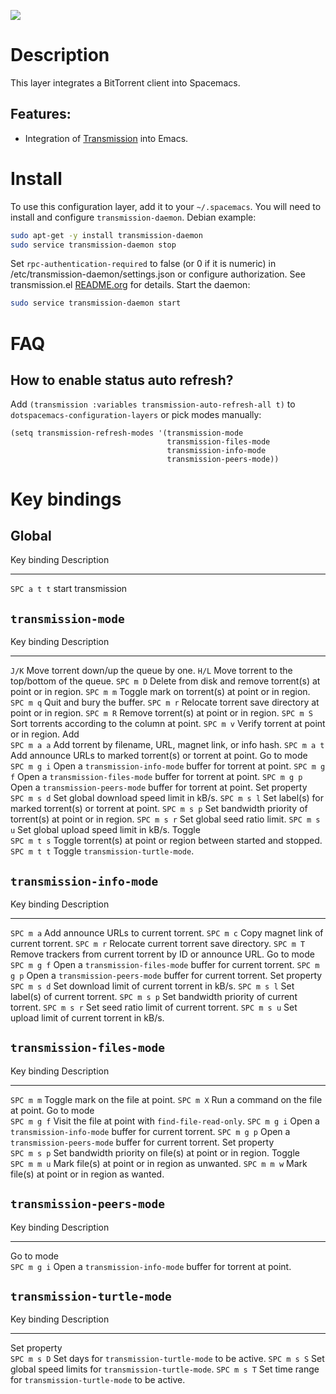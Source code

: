 ![](img/transmission.png)

Description
===========

This layer integrates a BitTorrent client into Spacemacs.

Features:
---------

-   Integration of [Transmission](https://transmissionbt.com/) into
    Emacs.

Install
=======

To use this configuration layer, add it to your `~/.spacemacs`. You will
need to install and configure `transmission-daemon`. Debian example:

``` {.bash org-language="sh"}
sudo apt-get -y install transmission-daemon
sudo service transmission-daemon stop
```

Set `rpc-authentication-required` to false (or 0 if it is numeric) in
/etc/transmission-daemon/settings.json or configure authorization. See
transmission.el [README.org](https://github.com/holomorph/transmission)
for details. Start the daemon:

``` {.bash org-language="sh"}
sudo service transmission-daemon start
```

FAQ
===

How to enable status auto refresh?
----------------------------------

Add `(transmission :variables transmission-auto-refresh-all t)` to
`dotspacemacs-configuration-layers` or pick modes manually:

``` {.commonlisp org-language="emacs-lisp"}
(setq transmission-refresh-modes '(transmission-mode
                                   transmission-files-mode
                                   transmission-info-mode
                                   transmission-peers-mode))
```

Key bindings
============

Global
------

  Key binding   Description
  ------------- --------------------
  `SPC a t t`   start transmission

`transmission-mode`
-------------------

  Key binding    Description
  -------------- -------------------------------------------------------------------
  `J/K`          Move torrent down/up the queue by one.
  `H/L`          Move torrent to the top/bottom of the queue.
  `SPC m D`      Delete from disk and remove torrent(s) at point or in region.
  `SPC m m`      Toggle mark on torrent(s) at point or in region.
  `SPC m q`      Quit and bury the buffer.
  `SPC m r`      Relocate torrent save directory at point or in region.
  `SPC m R`      Remove torrent(s) at point or in region.
  `SPC m S`      Sort torrents according to the column at point.
  `SPC m v`      Verify torrent at point or in region.
  Add            
  `SPC m a a`    Add torrent by filename, URL, magnet link, or info hash.
  `SPC m a t`    Add announce URLs to marked torrent(s) or torrent at point.
  Go to mode     
  `SPC m g i`    Open a `transmission-info-mode` buffer for torrent at point.
  `SPC m g f`    Open a `transmission-files-mode` buffer for torrent at point.
  `SPC m g p`    Open a `transmission-peers-mode` buffer for torrent at point.
  Set property   
  `SPC m s d`    Set global download speed limit in kB/s.
  `SPC m s l`    Set label(s) for marked torrent(s) or torrent at point.
  `SPC m s p`    Set bandwidth priority of torrent(s) at point or in region.
  `SPC m s r`    Set global seed ratio limit.
  `SPC m s u`    Set global upload speed limit in kB/s.
  Toggle         
  `SPC m t s`    Toggle torrent(s) at point or region between started and stopped.
  `SPC m t t`    Toggle `transmission-turtle-mode`.

`transmission-info-mode`
------------------------

  Key binding    Description
  -------------- --------------------------------------------------------------
  `SPC m a`      Add announce URLs to current torrent.
  `SPC m c`      Copy magnet link of current torrent.
  `SPC m r`      Relocate current torrent save directory.
  `SPC m T`      Remove trackers from current torrent by ID or announce URL.
  Go to mode     
  `SPC m g f`    Open a `transmission-files-mode` buffer for current torrent.
  `SPC m g p`    Open a `transmission-peers-mode` buffer for current torrent.
  Set property   
  `SPC m s d`    Set download limit of current torrent in kB/s.
  `SPC m s l`    Set label(s) of current torrent.
  `SPC m s p`    Set bandwidth priority of current torrent.
  `SPC m s r`    Set seed ratio limit of current torrent.
  `SPC m s u`    Set upload limit of current torrent in kB/s.

`transmission-files-mode`
-------------------------

  Key binding    Description
  -------------- --------------------------------------------------------------
  `SPC m m`      Toggle mark on the file at point.
  `SPC m X`      Run a command on the file at point.
  Go to mode     
  `SPC m g f`    Visit the file at point with `find-file-read-only`.
  `SPC m g i`    Open a `transmission-info-mode` buffer for current torrent.
  `SPC m g p`    Open a `transmission-peers-mode` buffer for current torrent.
  Set property   
  `SPC m s p`    Set bandwidth priority on file(s) at point or in region.
  Toggle         
  `SPC m m u`    Mark file(s) at point or in region as unwanted.
  `SPC m m w`    Mark file(s) at point or in region as wanted.

`transmission-peers-mode`
-------------------------

  Key binding   Description
  ------------- --------------------------------------------------------------
  Go to mode    
  `SPC m g i`   Open a `transmission-info-mode` buffer for torrent at point.

`transmission-turtle-mode`
--------------------------

  Key binding    Description
  -------------- -------------------------------------------------------------
  Set property   
  `SPC m s D`    Set days for `transmission-turtle-mode` to be active.
  `SPC m s S`    Set global speed limits for `transmission-turtle-mode`.
  `SPC m s T`    Set time range for `transmission-turtle-mode` to be active.
